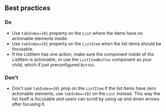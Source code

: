 ## Best practices

### Do

- Use `tabIndex={0}` property on the `List` where the items have no actionable elements inside.
- Use `tabIndex={0}` property on the `ListItem` when the list items should be focusable.
- If the ListItem has one action, make sure the component inside of the ListItem is actionable, or use the `ListItemButton` component as your child, which if just preconfigured `Button`.

### Don't

- Don't use `tabIndex={0}` prop on the `ListItem` if the list items have zero actionable elements, use `tabIndex={0}` on the `List` instead.
  This way the list itself is focusable and users can scroll by using up and down arrows after focusing it.
